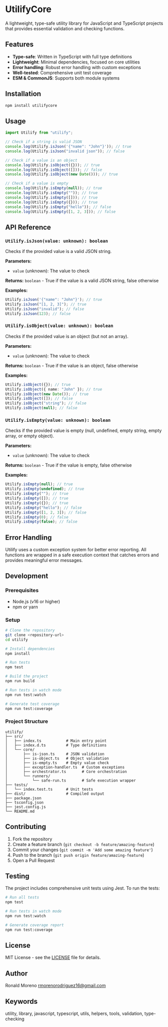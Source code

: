 # UtilifyCore

A lightweight, type-safe utility library for JavaScript and TypeScript projects that provides essential validation and checking functions.

## Features

- **Type-safe**: Written in TypeScript with full type definitions
- **Lightweight**: Minimal dependencies, focused on core utilities
- **Error handling**: Robust error handling with custom exceptions
- **Well-tested**: Comprehensive unit test coverage
- **ESM & CommonJS**: Supports both module systems

## Installation

```bash
npm install utilifycore
```

## Usage

```typescript
import Utilify from "utilify";

// Check if a string is valid JSON
console.log(Utilify.isJson('{"name": "John"}')); // true
console.log(Utilify.isJson("invalid json")); // false

// Check if a value is an object
console.log(Utilify.isObject({})); // true
console.log(Utilify.isObject([])); // false
console.log(Utilify.isObject(new Date())); // true

// Check if a value is empty
console.log(Utilify.isEmpty(null)); // true
console.log(Utilify.isEmpty("")); // true
console.log(Utilify.isEmpty([])); // true
console.log(Utilify.isEmpty({})); // true
console.log(Utilify.isEmpty("hello")); // false
console.log(Utilify.isEmpty([1, 2, 3])); // false
```

## API Reference

### `Utilify.isJson(value: unknown): boolean`

Checks if the provided value is a valid JSON string.

**Parameters:**

- `value` (unknown): The value to check

**Returns:** `boolean` - True if the value is a valid JSON string, false otherwise

**Examples:**

```typescript
Utilify.isJson('{"name": "John"}'); // true
Utilify.isJson("[1, 2, 3]"); // true
Utilify.isJson("invalid"); // false
Utilify.isJson(123); // false
```

### `Utilify.isObject(value: unknown): boolean`

Checks if the provided value is an object (but not an array).

**Parameters:**

- `value` (unknown): The value to check

**Returns:** `boolean` - True if the value is an object, false otherwise

**Examples:**

```typescript
Utilify.isObject({}); // true
Utilify.isObject({ name: "John" }); // true
Utilify.isObject(new Date()); // true
Utilify.isObject([]); // false
Utilify.isObject("string"); // false
Utilify.isObject(null); // false
```

### `Utilify.isEmpty(value: unknown): boolean`

Checks if the provided value is empty (null, undefined, empty string, empty array, or empty object).

**Parameters:**

- `value` (unknown): The value to check

**Returns:** `boolean` - True if the value is empty, false otherwise

**Examples:**

```typescript
Utilify.isEmpty(null); // true
Utilify.isEmpty(undefined); // true
Utilify.isEmpty(""); // true
Utilify.isEmpty([]); // true
Utilify.isEmpty({}); // true
Utilify.isEmpty("hello"); // false
Utilify.isEmpty([1, 2, 3]); // false
Utilify.isEmpty(0); // false
Utilify.isEmpty(false); // false
```

## Error Handling

Utilify uses a custom exception system for better error reporting. All functions are wrapped in a safe execution context that catches errors and provides meaningful error messages.

## Development

### Prerequisites

- Node.js (v16 or higher)
- npm or yarn

### Setup

```bash
# Clone the repository
git clone <repository-url>
cd utilify

# Install dependencies
npm install

# Run tests
npm test

# Build the project
npm run build

# Run tests in watch mode
npm run test:watch

# Generate test coverage
npm run test:coverage
```

### Project Structure

```
utilify/
├── src/
│   ├── index.ts           # Main entry point
│   ├── index.d.ts         # Type definitions
│   └── core/
│       ├── is-json.ts     # JSON validation
│       ├── is-object.ts   # Object validation
│       ├── is-empty.ts    # Empty value check
│       ├── exception-handler.ts  # Custom exceptions
│       ├── orchestrator.ts       # Core orchestration
│       └── runners/
│           └── safe-run.ts       # Safe execution wrapper
├── tests/
│   └── index.test.ts      # Unit tests
├── dist/                  # Compiled output
├── package.json
├── tsconfig.json
├── jest.config.js
└── README.md
```

## Contributing

1. Fork the repository
2. Create a feature branch (`git checkout -b feature/amazing-feature`)
3. Commit your changes (`git commit -m 'Add some amazing feature'`)
4. Push to the branch (`git push origin feature/amazing-feature`)
5. Open a Pull Request

## Testing

The project includes comprehensive unit tests using Jest. To run the tests:

```bash
# Run all tests
npm test

# Run tests in watch mode
npm run test:watch

# Generate coverage report
npm run test:coverage
```

## License

MIT License - see the [LICENSE](LICENSE) file for details.

## Author

Ronald Moreno <rmorenorodriguez16@gmail.com>

## Keywords

utility, library, javascript, typescript, utils, helpers, tools, validation, type-checking
